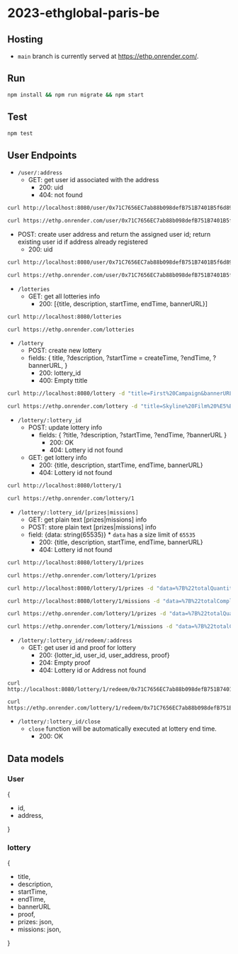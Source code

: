 # 2023-ethglobal-paris-be

## Hosting
- `main` branch is currently served at https://ethp.onrender.com/.

## Run
```sh
npm install && npm run migrate && npm start
```

## Test
```sh
npm test
```

## User Endpoints
- `/user/:address`
  - GET: get user id associated with the address
    - 200: uid
    - 404: not found
```sh
curl http://localhost:8080/user/0x71C7656EC7ab88b098defB751B7401B5f6d8976F
```
```sh
curl https://ethp.onrender.com/user/0x71C7656EC7ab88b098defB751B7401B5f6d8976F
```
  

  - POST: create user address and return the assigned user id; return existing user id if address already registered
    - 200: uid
```sh
curl http://localhost:8080/user/0x71C7656EC7ab88b098defB751B7401B5f6d8976F -X POST
```
```sh
curl https://ethp.onrender.com/user/0x71C7656EC7ab88b098defB751B7401B5f6d8976F -X POST
```

- `/lotteries`
  - GET: get all lotteries info
    - 200: [{title, description, startTime, endTime, bannerURL}]
```sh
curl http://localhost:8080/lotteries
```
```sh
curl https://ethp.onrender.com/lotteries
```

- `/lottery`
  - POST: create new lottery
  - fields: {
    title,
    ?description,
    ?startTime = createTime,
    ?endTime,
    ?bannerURL,
  }
    - 200: lottery_id
    - 400: Empty ttitle
```sh
curl http://localhost:8080/lottery -d "title=First%20Campaign&bannerURL=https%3A%2F%2Ftinyurl.com%2F3jy9ww3w"
```
```sh
curl https://ethp.onrender.com/lottery -d "title=Skyline%20Film%20%E5%B1%8B%E9%A0%82%E9%9B%BB%E5%BD%B1%E9%99%A2%207%E6%9C%88%E5%8F%B0%E5%8C%97%E5%B1%8B%E9%A0%82%E6%94%BE%E6%98%A0%207%2F21(Fri)%20-%207%2F23(Sun)%20%E8%B4%88%E7%A5%A8%E6%B4%BB%E5%8B%95&description=7%E6%9C%88%E7%9A%84%E7%9B%9B%E5%A4%8F%EF%BC%8C%E6%B2%92%E4%BB%80%E9%BA%BC%E6%AF%94%E5%9C%A8%E5%B1%8B%E9%A0%82%E5%96%9D%E6%9D%AF%E5%86%B0%E6%B6%BC%E9%80%8F%E5%BF%83%E7%9A%84%E5%95%A4%E9%85%92%EF%BC%8C%E5%90%83%E8%91%97%E9%A6%99%E5%AB%A9%E5%A4%9A%E6%B1%81%E7%9A%84%E7%BE%8E%E5%BC%8F%E7%87%BB%E8%82%89%EF%BC%8C%E4%BC%B4%E8%91%97%E5%BE%90%E5%BE%90%E5%BE%AE%E9%A2%A8%E8%88%87%E5%A5%BD%E9%9B%BB%E5%BD%B1%EF%BC%8C%E9%82%84%E8%A6%81%E4%BE%86%E5%BE%97%E7%97%9B%E5%BF%AB%E3%80%82%E7%A9%BF%E8%B6%8A%E6%99%82%E7%A9%BA%E8%88%87%E5%B9%B3%E8%A1%8C%E5%AE%87%E5%AE%99%EF%BC%8C%E7%B6%93%E5%85%B8%E4%B8%AD%E7%9A%84%E7%B6%93%E5%85%B8%EF%BC%8C%E9%82%84%E6%9C%89%E8%AE%93%E4%BD%A0%E6%8D%A7%E8%85%B9%E5%A4%A7%E7%AC%91%E7%9A%84%E7%B5%95%E5%A6%99%E5%A5%BD%E6%88%B2%E3%80%82%E5%8F%B0%E5%8C%977%E6%9C%88%E5%B1%8B%E9%A0%82%EF%BC%8C%E6%BB%BF%E8%B6%B3%E4%BD%A0%E5%B0%8D%E5%A5%BD%E9%9B%BB%E5%BD%B1%E7%9A%84%E6%89%80%E6%9C%89%E6%83%B3%E5%83%8F%E3%80%82&startTime=2023-07-08T05%3A00%3A00.000Z&endTime=2023-07-30T05%3A00%3A00.000Z&bannerURL=https://static.accupass.com/eventbanner/2306261712589032454360.jpg"
```

- `/lottery/:lottery_id`
  - POST: update lottery info
    - fields: {
      ?title, 
      ?description, 
      ?startTime, 
      ?endTime, 
      ?bannerURL
      }
      - 200: OK
      - 404: Lottery id not found
  - GET: get lottery info
    - 200: {title, description, startTime, endTime, bannerURL}
    - 404: Lottery id not found
```sh
curl http://localhost:8080/lottery/1
```
```sh
curl https://ethp.onrender.com/lottery/1
```

- `/lottery/:lottery_id/[prizes|missions]`
  - GET: get plain text [prizes|missions] info
  - POST: store plain text [prizes|missions] info
  - field: {data: string(65535)} * `data` has a size limit of `65535`
    - 200: {title, description, startTime, endTime, bannerURL}
    - 404: Lottery id not found
```sh
curl http://localhost:8080/lottery/1/prizes
```
```sh
curl https://ethp.onrender.com/lottery/1/prizes
```

```sh
curl http://localhost:8080/lottery/1/prizes -d "data=%7B%22totalQuantity%22%3A6%2C%22contents%22%3A%5B%7B%22id%22%3A%2243e12767-6f48-47d1-809f-8db917d6ace2%22%2C%22imageURL%22%3A%22https%3A%2F%2Fstatic.accupass.com%2Feventintro%2F2306210815051620670305.jpg%22%2C%22title%22%3A%22%E6%B5%B7%E4%B8%8A%E9%8B%BC%E7%90%B4%E5%B8%AB%20The%20Legend%20of%201900%20%E9%9B%BB%E5%BD%B1%E7%A5%A8%22%2C%22description%22%3A%227%2F21(Fri)%2019%3A00%20(18%3A00%20%E9%96%8B%E6%94%BE%E5%85%A5%E5%A0%B4%20Opens%20at%2018%3A00)%22%2C%22quantity%22%3A2%7D%2C%7B%22id%22%3A%22b15aef15-1a3a-45d5-b73b-1d9f4cc99240%22%2C%22imageURL%22%3A%22https%3A%2F%2Fstatic.accupass.com%2Feventintro%2F2306210815226000364040.jpg%22%2C%22title%22%3A%22%E4%B8%8D%E9%9B%A2%E8%81%B7%E5%86%92%E9%9A%AA%E7%8E%8B%20Irreductible%20%E9%9B%BB%E5%BD%B1%E7%A5%A8%22%2C%22description%22%3A%227%2F21(Fri)%2021%3A50%20(21%3A20%20%E9%96%8B%E6%94%BE%E5%85%A5%E5%A0%B4%20Opens%20at%2021%3A20)%22%2C%22quantity%22%3A2%7D%2C%7B%22id%22%3A%22cc5532d8-deab-4fcd-826a-10ac37a3959f%22%2C%22imageURL%22%3A%22https%3A%2F%2Fstatic.accupass.com%2Feventintro%2F2306210815511462000363.jpg%22%2C%22title%22%3A%22%E5%AA%BD%E7%9A%84%E5%A4%9A%E9%87%8D%E5%AE%87%E5%AE%99%20Everything%20Everywhere%20All%20at%20Once%20%E9%9B%BB%E5%BD%B1%E7%A5%A8%22%2C%22description%22%3A%227%2F22(Sat)%2019%3A00%20(18%3A00%20%E9%96%8B%E6%94%BE%E5%85%A5%E5%A0%B4%20Opens%20at%2018%3A00)%22%2C%22quantity%22%3A2%7D%5D%7D"
```
```sh
curl http://localhost:8080/lottery/1/missions -d "data=%7B%22totalCompletedMissions%22%3A1%2C%22totalRequiredMissions%22%3A2%2C%22missionList%22%3A%5B%7B%22id%22%3A%22f27c1514-abcc-4302-958e-078f9bcaeaae%22%2C%22completed%22%3Atrue%2C%22platform%22%3A%22facebook%22%2C%22action%22%3A%22follow%22%2C%22accountID%22%3A%22Skylinefilm%22%2C%22accountName%22%3A%22Skyline%20Film%20%E5%B1%8B%E9%A0%82%E9%9B%BB%E5%BD%B1%E9%99%A2%22%7D%2C%7B%22id%22%3A%2295644117-2ae0-42e2-b426-e81bd2143729%22%2C%22completed%22%3Afalse%2C%22platform%22%3A%22twitter%22%2C%22action%22%3A%22follow%22%2C%22accountID%22%3A%22SkylineFilms%22%2C%22accountName%22%3A%22Skyline%20Film%20%E5%B1%8B%E9%A0%82%E9%9B%BB%E5%BD%B1%E9%99%A2%22%7D%5D%7D"
```
```sh
curl https://ethp.onrender.com/lottery/1/prizes -d "data=%7B%22totalQuantity%22%3A6%2C%22contents%22%3A%5B%7B%22id%22%3A%2243e12767-6f48-47d1-809f-8db917d6ace2%22%2C%22imageURL%22%3A%22https%3A%2F%2Fstatic.accupass.com%2Feventintro%2F2306210815051620670305.jpg%22%2C%22title%22%3A%22%E6%B5%B7%E4%B8%8A%E9%8B%BC%E7%90%B4%E5%B8%AB%20The%20Legend%20of%201900%20%E9%9B%BB%E5%BD%B1%E7%A5%A8%22%2C%22description%22%3A%227%2F21(Fri)%2019%3A00%20(18%3A00%20%E9%96%8B%E6%94%BE%E5%85%A5%E5%A0%B4%20Opens%20at%2018%3A00)%22%2C%22quantity%22%3A2%7D%2C%7B%22id%22%3A%22b15aef15-1a3a-45d5-b73b-1d9f4cc99240%22%2C%22imageURL%22%3A%22https%3A%2F%2Fstatic.accupass.com%2Feventintro%2F2306210815226000364040.jpg%22%2C%22title%22%3A%22%E4%B8%8D%E9%9B%A2%E8%81%B7%E5%86%92%E9%9A%AA%E7%8E%8B%20Irreductible%20%E9%9B%BB%E5%BD%B1%E7%A5%A8%22%2C%22description%22%3A%227%2F21(Fri)%2021%3A50%20(21%3A20%20%E9%96%8B%E6%94%BE%E5%85%A5%E5%A0%B4%20Opens%20at%2021%3A20)%22%2C%22quantity%22%3A2%7D%2C%7B%22id%22%3A%22cc5532d8-deab-4fcd-826a-10ac37a3959f%22%2C%22imageURL%22%3A%22https%3A%2F%2Fstatic.accupass.com%2Feventintro%2F2306210815511462000363.jpg%22%2C%22title%22%3A%22%E5%AA%BD%E7%9A%84%E5%A4%9A%E9%87%8D%E5%AE%87%E5%AE%99%20Everything%20Everywhere%20All%20at%20Once%20%E9%9B%BB%E5%BD%B1%E7%A5%A8%22%2C%22description%22%3A%227%2F22(Sat)%2019%3A00%20(18%3A00%20%E9%96%8B%E6%94%BE%E5%85%A5%E5%A0%B4%20Opens%20at%2018%3A00)%22%2C%22quantity%22%3A2%7D%5D%7D"
```
```sh
curl https://ethp.onrender.com/lottery/1/missions -d "data=%7B%22totalCompletedMissions%22%3A1%2C%22totalRequiredMissions%22%3A2%2C%22missionList%22%3A%5B%7B%22id%22%3A%22f27c1514-abcc-4302-958e-078f9bcaeaae%22%2C%22completed%22%3Atrue%2C%22platform%22%3A%22facebook%22%2C%22action%22%3A%22follow%22%2C%22accountID%22%3A%22Skylinefilm%22%2C%22accountName%22%3A%22Skyline%20Film%20%E5%B1%8B%E9%A0%82%E9%9B%BB%E5%BD%B1%E9%99%A2%22%7D%2C%7B%22id%22%3A%2295644117-2ae0-42e2-b426-e81bd2143729%22%2C%22completed%22%3Afalse%2C%22platform%22%3A%22twitter%22%2C%22action%22%3A%22follow%22%2C%22accountID%22%3A%22SkylineFilms%22%2C%22accountName%22%3A%22Skyline%20Film%20%E5%B1%8B%E9%A0%82%E9%9B%BB%E5%BD%B1%E9%99%A2%22%7D%5D%7D"
```

- `/lottery/:lottery_id/redeem/:address`
  - GET: get user id and proof for lottery
    - 200: {lotter_id, user_id, user_address, proof}
    - 204: Empty proof
    - 404: Lottery id or Address not found
```
curl http://localhost:8080/lottery/1/redeem/0x71C7656EC7ab88b098defB751B7401B5f6d8976F
```
```
curl https://ethp.onrender.com/lottery/1/redeem/0x71C7656EC7ab88b098defB751B7401B5f6d8976F
```

- `/lottery/:lottery_id/close`
  - `close` function will be automatically executed at lottery end time.
    - 200: OK

## Data models
### User
{
  - id,
  - address,

}

### lottery
{
  - title,
  - description,
  - startTime,
  - endTime,
  - bannerURL
  - proof,
  - prizes: json,
  - missions: json,
  
}
